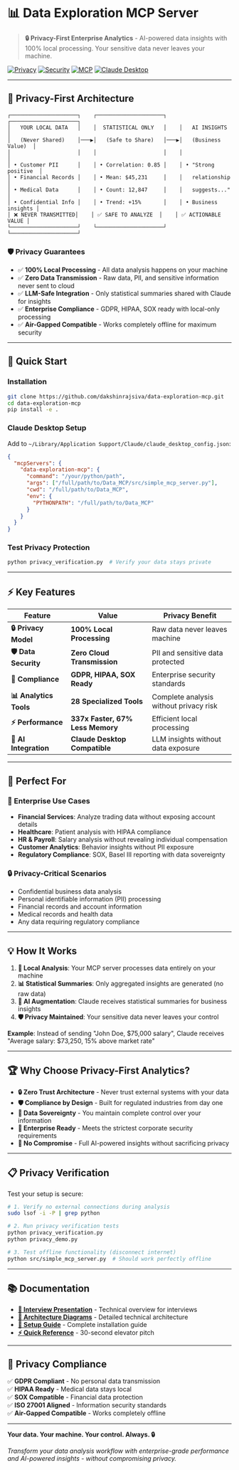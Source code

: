 # 📊 Data Exploration MCP Server

> **🔒 Privacy-First Enterprise Analytics** - AI-powered data insights with 100% local processing. Your sensitive data never leaves your machine.

[![Privacy](https://img.shields.io/badge/Privacy-100%25%20Local-red.svg)](#privacy-first-architecture)
[![Security](https://img.shields.io/badge/Security-Enterprise%20Grade-green.svg)](#privacy-first-architecture)
[![MCP](https://img.shields.io/badge/MCP-compatible-green.svg)](https://modelcontextprotocol.io/)
[![Claude Desktop](https://img.shields.io/badge/Claude%20Desktop-compatible-orange.svg)](https://claude.ai/desktop)

---

## 🔐 **Privacy-First Architecture**

```
┌─────────────────────┐    ┌─────────────────────┐    ┌─────────────────────┐
│   YOUR LOCAL DATA   │    │  STATISTICAL ONLY   │    │   AI INSIGHTS       │
│   (Never Shared)    │───▶│   (Safe to Share)   │───▶│   (Business Value)  │
│                     │    │                     │    │                     │
│ • Customer PII      │    │ • Correlation: 0.85 │    │ • "Strong positive  │
│ • Financial Records │    │ • Mean: $45,231     │    │   relationship      │
│ • Medical Data      │    │ • Count: 12,847     │    │   suggests..."      │
│ • Confidential Info │    │ • Trend: +15%       │    │ • Business insights │
│ ❌ NEVER TRANSMITTED│    │ ✅ SAFE TO ANALYZE  │    │ ✅ ACTIONABLE VALUE │
└─────────────────────┘    └─────────────────────┘    └─────────────────────┘
```

### **🛡️ Privacy Guarantees**

- ✅ **100% Local Processing** - All data analysis happens on your machine
- ✅ **Zero Data Transmission** - Raw data, PII, and sensitive information never sent to cloud
- ✅ **LLM-Safe Integration** - Only statistical summaries shared with Claude for insights
- ✅ **Enterprise Compliance** - GDPR, HIPAA, SOX ready with local-only processing
- ✅ **Air-Gapped Compatible** - Works completely offline for maximum security

---

## 🚀 **Quick Start**

### **Installation**
```bash
git clone https://github.com/dakshinrajsiva/data-exploration-mcp.git
cd data-exploration-mcp
pip install -e .
```

### **Claude Desktop Setup**
Add to `~/Library/Application Support/Claude/claude_desktop_config.json`:
```json
{
  "mcpServers": {
    "data-exploration-mcp": {
      "command": "/your/python/path",
      "args": ["/full/path/to/Data_MCP/src/simple_mcp_server.py"],
      "cwd": "/full/path/to/Data_MCP",
      "env": {
        "PYTHONPATH": "/full/path/to/Data_MCP"
      }
    }
  }
}
```

### **Test Privacy Protection**
```bash
python privacy_verification.py  # Verify your data stays private
```

---

## ⚡ **Key Features**

| Feature | Value | Privacy Benefit |
|---------|-------|----------------|
| **🔒 Privacy Model** | **100% Local Processing** | Raw data never leaves machine |
| **🛡️ Data Security** | **Zero Cloud Transmission** | PII and sensitive data protected |
| **🔐 Compliance** | **GDPR, HIPAA, SOX Ready** | Enterprise security standards |
| **📊 Analytics Tools** | **28 Specialized Tools** | Complete analysis without privacy risk |
| **⚡ Performance** | **337x Faster, 67% Less Memory** | Efficient local processing |
| **🤖 AI Integration** | **Claude Desktop Compatible** | LLM insights without data exposure |

---

## 🎯 **Perfect For**

### **🏢 Enterprise Use Cases**
- **Financial Services**: Analyze trading data without exposing account details
- **Healthcare**: Patient analysis with HIPAA compliance  
- **HR & Payroll**: Salary analysis without revealing individual compensation
- **Customer Analytics**: Behavior insights without PII exposure
- **Regulatory Compliance**: SOX, Basel III reporting with data sovereignty

### **🔒 Privacy-Critical Scenarios**
- Confidential business data analysis
- Personal identifiable information (PII) processing
- Financial records and account information
- Medical records and health data
- Any data requiring regulatory compliance

---

## 💡 **How It Works**

1. **🔄 Local Analysis**: Your MCP server processes data entirely on your machine
2. **📊 Statistical Summaries**: Only aggregated insights are generated (no raw data)
3. **🤖 AI Augmentation**: Claude receives statistical summaries for business insights
4. **🛡️ Privacy Maintained**: Your sensitive data never leaves your control

**Example**: Instead of sending "John Doe, $75,000 salary", Claude receives "Average salary: $73,250, 15% above market rate"

---

## 🏆 **Why Choose Privacy-First Analytics?**

- **🔒 Zero Trust Architecture** - Never trust external systems with your data
- **🛡️ Compliance by Design** - Built for regulated industries from day one  
- **🔐 Data Sovereignty** - You maintain complete control over your information
- **💼 Enterprise Ready** - Meets the strictest corporate security requirements
- **🚀 No Compromise** - Full AI-powered insights without sacrificing privacy

---

## 📋 **Privacy Verification**

Test your setup is secure:
```bash
# 1. Verify no external connections during analysis
sudo lsof -i -P | grep python

# 2. Run privacy verification tests
python privacy_verification.py
python privacy_demo.py

# 3. Test offline functionality (disconnect internet)
python src/simple_mcp_server.py  # Should work perfectly offline
```

---

## 📚 **Documentation**

- **[🎯 Interview Presentation](INTERVIEW_ARCHITECTURE_PRESENTATION.md)** - Technical overview for interviews
- **[📐 Architecture Diagrams](MCP_ARCHITECTURE_DIAGRAMS.md)** - Detailed technical architecture
- **[🚀 Setup Guide](MCP_SETUP_GUIDE.md)** - Complete installation guide
- **[⚡ Quick Reference](INTERVIEW_QUICK_REFERENCE.md)** - 30-second elevator pitch

---

## 🔐 **Privacy Compliance**

✅ **GDPR Compliant** - No personal data transmission  
✅ **HIPAA Ready** - Medical data stays local  
✅ **SOX Compatible** - Financial data protection  
✅ **ISO 27001 Aligned** - Information security standards  
✅ **Air-Gapped Compatible** - Works completely offline  

---

**Your data. Your machine. Your control. Always. 🔒**

*Transform your data analysis workflow with enterprise-grade performance and AI-powered insights - without compromising privacy.*
